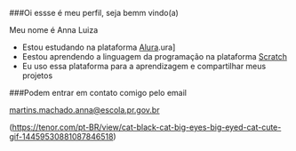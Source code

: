 ###Oi essse é meu perfil, seja bemm vindo(a)

Meu nome é Anna Luiza 
- Estou estudando na plataforma [Alura](https://www.alura.com.pr/).ura]
- Eestou aprendendo a linguagem da programação na plataforma [Scratch](https://scratch.mit.edu/)
- Eu uso essa plataforma para a aprendizagem e compartilhar meus projetos

###Podem entrar em contato comigo pelo email

martins.machado.anna@escola.pr.gov.br

(https://tenor.com/pt-BR/view/cat-black-cat-big-eyes-big-eyed-cat-cute-gif-14459530881087846518)
